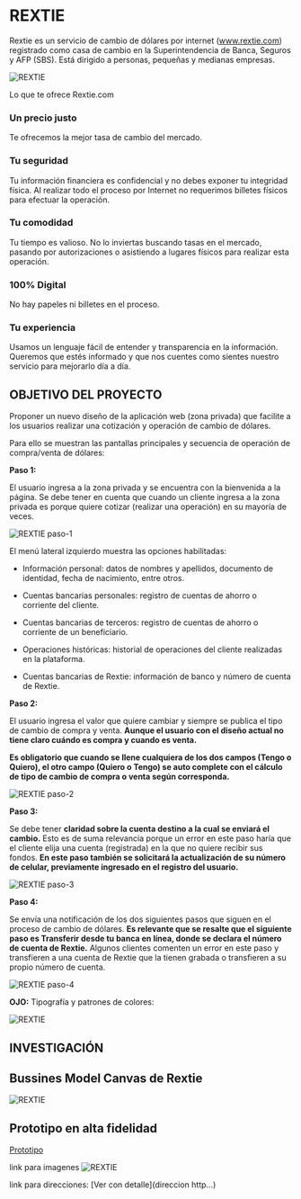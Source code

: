 # **REXTIE**
Rextie es un servicio de cambio de dólares por internet (www.rextie.com) registrado
como casa de cambio en la Superintendencia de Banca, Seguros y AFP (SBS). Está
dirigido a personas, pequeñas y medianas empresas.

![REXTIE](assets/images/rextie-img1.png)

Lo que te ofrece Rextie.com

### **Un precio justo**
Te ofrecemos la mejor tasa de cambio del mercado.

### **Tu seguridad**

Tu información financiera es confidencial y no debes exponer tu integridad física. Al realizar todo el proceso por Internet no requerimos billetes físicos para efectuar la operación.

### **Tu comodidad**

Tu tiempo es valioso. No lo inviertas buscando tasas en el mercado, pasando por autorizaciones o asistiendo a lugares físicos para realizar esta operación.

### **100% Digital**

No hay papeles ni billetes en el proceso.

### **Tu experiencia**

Usamos un lenguaje fácil de entender y transparencia en la información. Queremos que estés informado y que nos cuentes como sientes nuestro servicio para mejorarlo día a día.

## **OBJETIVO DEL PROYECTO**

Proponer un nuevo diseño de la aplicación web (zona privada) que facilite a los
usuarios realizar una cotización y operación de cambio de dólares.

Para ello se muestran las pantallas principales y secuencia de operación de compra/venta de dólares:

**Paso 1:**

El usuario ingresa a la zona privada y se encuentra con la bienvenida a la página. Se debe tener en cuenta que cuando un cliente ingresa a la zona privada es porque quiere cotizar (realizar una operación) en su mayoría de veces.
   
![REXTIE paso-1](assets/images/rextie-paso1.png)

El menú lateral izquierdo muestra las opciones habilitadas:

*  Información personal: datos de nombres y apellidos, documento de identidad,
fecha de nacimiento, entre otros.

*  Cuentas bancarias personales: registro de cuentas de ahorro o corriente del cliente.

*  Cuentas bancarias de terceros: registro de cuentas de ahorro o corriente de un beneficiario.

*  Operaciones históricas: historial de operaciones del cliente realizadas en la
plataforma.

*  Cuentas bancarias de Rextie: información de banco y número de cuenta de Rextie.

**Paso 2:** 

El usuario ingresa el valor que quiere cambiar y siempre se publica el tipo de cambio de compra y venta. **Aunque el usuario con el diseño actual no tiene claro cuándo es compra y cuando es venta.**

**Es obligatorio que cuando se llene cualquiera de los dos campos (Tengo o Quiero), el otro campo (Quiero o Tengo) se auto complete con el cálculo de tipo de cambio de compra o venta según corresponda.**

![REXTIE paso-2](assets/images/rextie-paso2.png)

**Paso 3:**

Se debe tener **claridad sobre la cuenta destino a la cual se enviará el cambio.** Esto es de suma relevancia porque un error en este paso haría que el cliente elija una cuenta
(registrada) en la que no quiere recibir sus fondos.
**En este paso también se solicitará la actualización de su número de celular, previamente ingresado en el registro del usuario.**

![REXTIE paso-3](assets/images/rextie-paso3.png)

**Paso 4:**

Se envía una notificación de los dos siguientes pasos que siguen en el proceso de cambio de dólares. **Es relevante que se resalte que el siguiente paso es Transferir desde tu banca en línea, donde se declara el número de cuenta de Rextie.** 
Algunos clientes comenten un error en este paso y transfieren a una cuenta de Rextie que la tienen grabada o transfieren a su propio número de cuenta.

![REXTIE paso-4](assets/images/rextie-paso4.png)


**OJO:**
Tipografía y patrones de colores:

![REXTIE](assets/images/tipografia-color.png)

## **INVESTIGACIÓN**

## **Bussines Model Canvas de Rextie**

![REXTIE](assets/images/BMC-rextie.png)



## **Prototipo en alta fidelidad**
[Prototipo](https://marvelapp.com/85477bh/screen/39919021)


link para imagenes 
![REXTIE](assets/images/rextie.png)

link para direcciones:
[Ver con detalle](direccion http...)